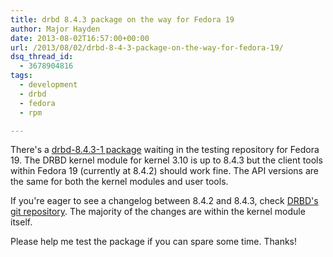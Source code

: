 ```yaml
---
title: drbd 8.4.3 package on the way for Fedora 19
author: Major Hayden
date: 2013-08-02T16:57:00+00:00
url: /2013/08/02/drbd-8-4-3-package-on-the-way-for-fedora-19/
dsq_thread_id:
  - 3678904816
tags:
  - development
  - drbd
  - fedora
  - rpm

---
```

There's a [drbd-8.4.3-1 package][1] waiting in the testing repository for Fedora 19. The DRBD kernel module for kernel 3.10 is up to 8.4.3 but the client tools within Fedora 19 (currently at 8.4.2) should work fine. The API versions are the same for both the kernel modules and user tools.

If you're eager to see a changelog between 8.4.2 and 8.4.3, check [DRBD's git repository][2]. The majority of the changes are within the kernel module itself.

Please help me test the package if you can spare some time. Thanks!

 [1]: https://admin.fedoraproject.org/updates/drbd-8.4.3-1.fc19
 [2]: http://git.drbd.org/gitweb.cgi?p=drbd-8.4.git;a=blob_plain;f=ChangeLog;hb=HEAD
